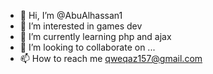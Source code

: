 - 👋 Hi, I’m @AbuAlhassan1
- 👀 I’m interested in games dev
- 🌱 I’m currently learning php and ajax
- 💞️ I’m looking to collaborate on ...
- 📫 How to reach me qweqaz157@gmail.com

<!---
AbuAlhassan1/AbuAlhassan1 is a ✨ special ✨ repository because its `README.md` (this file) appears on your GitHub profile.
You can click the Preview link to take a look at your changes.
--->
